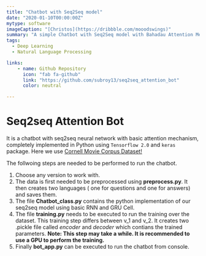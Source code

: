 ```yaml
---
title: "Chatbot with Seq2Seq model"
date: "2020-01-10T00:00:00Z"
mytype: software
imageCaption: "[Christos](https://dribbble.com/mooodswings)"
summary: "A simple Chatbot with Seq2Seq model with Bahadau Attention Mechanism trained on Cornell Movie Corpus dataset." 
tags:
  - Deep Learning
  - Natural Language Processing

links:
    - name: Github Repository
      icon: "fab fa-github"
      link: "https://github.com/subroy13/seq2seq_attention_bot"
      color: neutral

---
```


# Seq2seq Attention Bot

  It is a chatbot with seq2seq neural network with basic attention mechanism, completely implemented in Python using `Tensorflow 2.0` and `keras` package. Here we use [Cornell Movie Corpus Dataset!](http://www.cs.cornell.edu/~cristian/Cornell_Movie-Dialogs_Corpus.html)
  
  The follwoing steps are needed to be performed to run the chatbot.
1. Choose any version to work with.
2. The data is first needed to be preprocessed using **preprocess.py**. It then creates two languages ( one for questions and one for answers) and saves them. 
3. The file **Chatbot_class.py** contains the python implementation of our seq2seq model using basic RNN and GRU Cell.
4. The file **training.py** needs to be executed to run the training over the dataset. This training step differs between v_1 and v_2. It creates two .pickle file called *encoder* and *decoder* which contians the trained parameters. **Note: This step may take a while. It is recommended to use a GPU to perform the training.**
5. Finally **bot_app.py** can be executed to run the chatbot from console.















